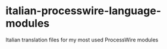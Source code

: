 # italian-processwire-language-modules
Italian translation files for my most used ProcessWire modules
